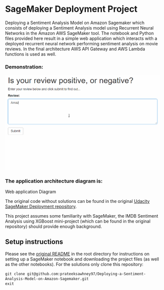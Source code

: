 # SageMaker Deployment Project

Deploying a Sentiment Analysis Model on Amazon Sagemaker which consists of deploying a Sentiment Analysis model using Recurrent Neural Networks in the Amazon AWS SageMaker tool. The notebook and Python files provided here result in a simple web application which interacts with a deployed recurrent neural network performing sentiment analysis on movie reviews. In the final architecture AWS API Gateway and AWS Lambda functions is used as well.

### Demonstration:

![Web app example](webapp.gif) 

### The application architecture diagram is:


Web application Diagram

The original code without solutions can be found in the original [Udacity SageMaker Deployment repository](https://github.com/udacity/sagemaker-deployment).

This project assumes some familiarity with SageMaker, the IMDB Sentiment Analysis using XGBoost mini-project (which can be found in the original repository) should provide enough background.

## Setup instructions
Please see the [original README](https://github.com/udacity/sagemaker-deployment/tree/master/README.md) in the root directory for instructions on setting up a SageMaker notebook and downloading the project files (as well as the other notebooks). For the solutions only clone this repository:

```
git clone git@github.com:prateeksawhney97/Deploying-a-Sentiment-Analysis-Model-on-Amazon-Sagemaker.git
exit
```
